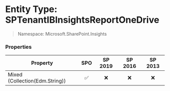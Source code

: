 # Entity Type: SPTenantIBInsightsReportOneDrive

> Namespace: Microsoft.SharePoint.Insights

### Properties

Property | SPO | SP 2019 | SP 2016 | SP 2013
----------|:---:|:-------:|:-------:|:-------:
Mixed (Collection(Edm.String)) | ✅ | ❌ | ❌ | ❌